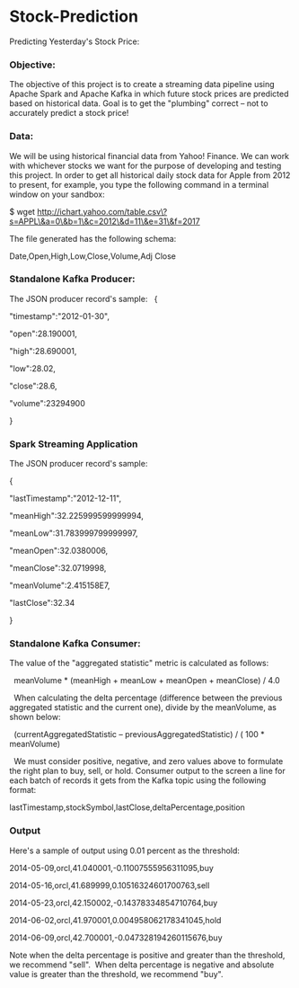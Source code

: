 # Stock-Prediction

Predicting Yesterday's Stock Price:

### Objective:

The objective of this project is to create a streaming data pipeline using Apache Spark and Apache Kafka in which future stock prices are predicted based on historical data. Goal is to get the "plumbing" correct – not to accurately predict a stock price!

### Data:

We will be using historical financial data from Yahoo! Finance. We can work with whichever stocks we want for the purpose of developing and testing this project. In order to get all historical daily stock data for Apple from 2012 to present, for example, you type the following command in a terminal window on your sandbox:


$ wget http://ichart.yahoo.com/table.csv\?s=APPL\&a=0\&b=1\&c=2012\&d=11\&e=31\&f=2017

The file generated has the following schema:

Date,Open,High,Low,Close,Volume,Adj Close
 
 
### Standalone Kafka Producer:

The JSON producer record's sample:
 
{

"timestamp":"2012-01-30",

"open":28.190001,

"high":28.690001,

"low":28.02,

"close":28.6,

"volume":23294900

}

### Spark Streaming Application

The JSON producer record's sample: 

{

"lastTimestamp":"2012-12-11",

"meanHigh":32.225999599999994,

"meanLow":31.783999799999997,

"meanOpen":32.0380006,

"meanClose":32.0719998,

"meanVolume":2.415158E7,

"lastClose":32.34

}

### Standalone Kafka Consumer:

The value of the "aggregated statistic" metric is calculated as follows:

 
meanVolume * (meanHigh + meanLow + meanOpen + meanClose) / 4.0


 
When calculating the delta percentage (difference between the previous aggregated statistic and the current one), divide by the meanVolume, as shown below:


 
(currentAggregatedStatistic – previousAggregatedStatistic) / ( 100 * meanVolume)


 
We must consider positive, negative, and zero values above to formulate the right plan to buy, sell, or hold.
Consumer output to the screen a line for each batch of records it gets from the Kafka topic using the following format:



lastTimestamp,stockSymbol,lastClose,deltaPercentage,position
 
### Output

Here's a sample of output using 0.01 percent as the threshold:


2014-05-09,orcl,41.040001,-0.11007555956311095,buy

2014-05-16,orcl,41.689999,0.10516324601700763,sell

2014-05-23,orcl,42.150002,-0.14378334854710764,buy

2014-06-02,orcl,41.970001,0.004958062178341045,hold

2014-06-09,orcl,42.700001,-0.047328194260115676,buy


Note when the delta percentage is positive and greater than the threshold, we recommend "sell".  When delta percentage is negative and absolute value is greater than the threshold, we recommend "buy".
